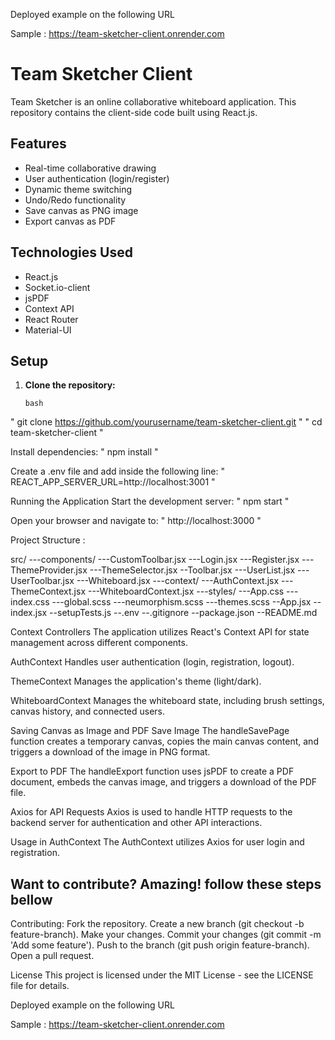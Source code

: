 
Deployed example on the following URL

 Sample : https://team-sketcher-client.onrender.com

# Team Sketcher Client

Team Sketcher is an online collaborative whiteboard application. This repository contains the client-side code built using React.js.

## Features
- Real-time collaborative drawing
- User authentication (login/register)
- Dynamic theme switching
- Undo/Redo functionality
- Save canvas as PNG image
- Export canvas as PDF

## Technologies Used
- React.js
- Socket.io-client
- jsPDF
- Context API
- React Router
- Material-UI

## Setup
1. **Clone the repository:**
   
   ```bash```
   
  " git clone https://github.com/yourusername/team-sketcher-client.git "
  " cd team-sketcher-client "

   Install dependencies:
  " npm install "
  
  Create a .env file and add inside the following line:
" REACT_APP_SERVER_URL=http://localhost:3001 "

  Running the Application
Start the development server:
  " npm start "

  Open your browser and navigate to:
  " http://localhost:3000 "

  Project Structure :
  
src/
---components/
  ---CustomToolbar.jsx
  ---Login.jsx
  ---Register.jsx
  ---ThemeProvider.jsx
  ---ThemeSelector.jsx
  --Toolbar.jsx
  ---UserList.jsx
  ---UserToolbar.jsx
  ---Whiteboard.jsx
---context/
  ---AuthContext.jsx
  ---ThemeContext.jsx
  ---WhiteboardContext.jsx
---styles/
  ---App.css
  ---index.css
  ---global.scss
  ---neumorphism.scss
  ---themes.scss
--App.jsx
--index.jsx
--setupTests.js
--.env
--.gitignore
--package.json
--README.md

  Context Controllers
 The application utilizes React's Context API for state management across different components.

AuthContext
 Handles user authentication (login, registration, logout).

ThemeContext
 Manages the application's theme (light/dark).

WhiteboardContext
 Manages the whiteboard state, including brush settings, canvas history, and connected users.

Saving Canvas as Image and PDF
 Save Image
  The handleSavePage function creates a temporary canvas, copies the main canvas content, and triggers a download of the image in PNG format.

Export to PDF
 The handleExport function uses jsPDF to create a PDF document, embeds the canvas image, and triggers a download of the PDF file.
 
Axios for API Requests
 Axios is used to handle HTTP requests to the backend server for authentication and other API interactions.

Usage in AuthContext
The AuthContext utilizes Axios for user login and registration.
## Want to contribute? Amazing! follow these steps bellow
 Contributing:
  Fork the repository.
  Create a new branch (git checkout -b feature-branch).
  Make your changes.
  Commit your changes (git commit -m 'Add some feature').
  Push to the branch (git push origin feature-branch).
  Open a pull request.

License
 This project is licensed under the MIT License - see the LICENSE file for details.
 
Deployed example on the following URL

 Sample : https://team-sketcher-client.onrender.com
